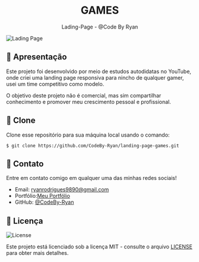 <h1 align="center">
  GAMES
</h1>

<p align="center">Lading-Page - @Code By Ryan</p>

![Lading Page](https://github.com/user-attachments/assets/70565fe5-4055-4849-9c93-e862328f921f)

## 🚀 Apresentação

Este projeto foi desenvolvido por meio de estudos autodidatas no YouTube, onde criei uma landing page responsiva para nincho de qualquer gamer, usei um time competitivo como modelo.

O objetivo deste projeto não é comercial, mas sim compartilhar conhecimento e promover meu crescimento pessoal e profissional.

## 👯 Clone

Clone esse repositório para sua máquina local usando o comando:

`$ git clone https://github.com/CodeBy-Ryan/landing-page-games.git`

## 📌 Contato

Entre em contato comigo em qualquer uma das minhas redes sociais!

- Email: ryanrodrigues9890@gmail.com
- Portfólio:[Meu Portfólio](https://codebyryan.vercel.app/)
- GitHub: [@CodeBy-Ryan](https://github.com/CodeBy-Ryan)

## 📝 Licença

<img alt="License" src="https://img.shields.io/badge/license-MIT-%2304D361?color=8743CC">

Este projeto está licenciado sob a licença MIT - consulte o arquivo [LICENSE](LICENSE) para obter mais detalhes.
